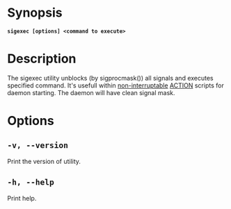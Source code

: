 

# Synopsis #

**`sigexec [options] <command to execute>`**

# Description #

The sigexec utility unblocks (by sigprocmask()) all signals and executes specified command. It's usefull within [non-interruptable](atomic_action.md) [ACTION](ACTION.md) scripts for daemon starting. The daemon will have clean signal mask.

# Options #

## `-v, --version` ##
Print the version of utility.

## `-h, --help` ##
Print help.